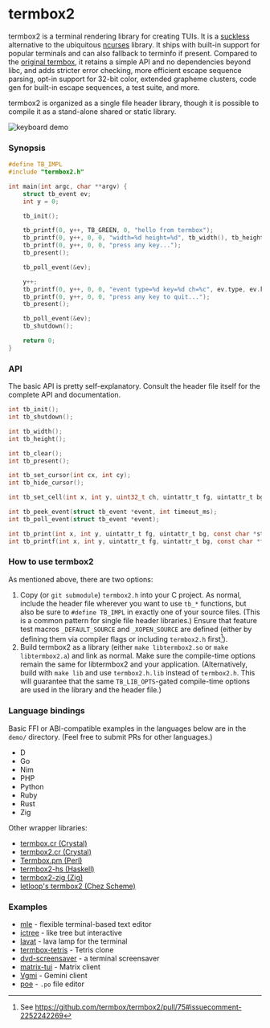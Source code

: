 # termbox2

termbox2 is a terminal rendering library for creating TUIs. It is a
[suckless](https://suckless.org) alternative to the ubiquitous
[ncurses](https://invisible-island.net/ncurses/) library. It ships with built-in
support for popular terminals and can also fallback to terminfo if present.
Compared to the [original termbox](https://github.com/termbox/termbox), it
retains a simple API and no dependencies beyond libc, and adds stricter error
checking, more efficient escape sequence parsing, opt-in support for 32-bit
color, extended grapheme clusters, code gen for built-in escape sequences, a
test suite, and more.

termbox2 is organized as a single file header library, though it is possible to
compile it as a stand-alone shared or static library.

![keyboard demo](demo/keyboard.gif)

### Synopsis

```c
#define TB_IMPL
#include "termbox2.h"

int main(int argc, char **argv) {
    struct tb_event ev;
    int y = 0;

    tb_init();

    tb_printf(0, y++, TB_GREEN, 0, "hello from termbox");
    tb_printf(0, y++, 0, 0, "width=%d height=%d", tb_width(), tb_height());
    tb_printf(0, y++, 0, 0, "press any key...");
    tb_present();

    tb_poll_event(&ev);

    y++;
    tb_printf(0, y++, 0, 0, "event type=%d key=%d ch=%c", ev.type, ev.key, ev.ch);
    tb_printf(0, y++, 0, 0, "press any key to quit...");
    tb_present();

    tb_poll_event(&ev);
    tb_shutdown();

    return 0;
}
```

### API

The basic API is pretty self-explanatory. Consult the header file itself for the
complete API and documentation.

```c
int tb_init();
int tb_shutdown();

int tb_width();
int tb_height();

int tb_clear();
int tb_present();

int tb_set_cursor(int cx, int cy);
int tb_hide_cursor();

int tb_set_cell(int x, int y, uint32_t ch, uintattr_t fg, uintattr_t bg);

int tb_peek_event(struct tb_event *event, int timeout_ms);
int tb_poll_event(struct tb_event *event);

int tb_print(int x, int y, uintattr_t fg, uintattr_t bg, const char *str);
int tb_printf(int x, int y, uintattr_t fg, uintattr_t bg, const char *fmt, ...);
```

### How to use termbox2

As mentioned above, there are two options:

1. Copy (or `git submodule`) `termbox2.h` into your C project. As normal,
   include the header file wherever you want to use `tb_*` functions, but also
   be sure to `#define TB_IMPL` in exactly one of your source files. (This is a
   common pattern for single file header libraries.) Ensure that feature test
   macros `_DEFAULT_SOURCE` and `_XOPEN_SOURCE` are defined (either by defining
   them via compiler flags or including `termbox2.h` first[^1]).
2. Build termbox2 as a library (either `make libtermbox2.so` or
   `make libtermbox2.a`) and link as normal. Make sure the compile-time options
   remain the same for libtermbox2 and your application. (Alternatively, build
   with `make lib` and use `termbox2.h.lib` instead of `termbox2.h`. This will
   guarantee that the same `TB_LIB_OPTS`-gated compile-time options are used in
   the library and the header file.)

### Language bindings

Basic FFI or ABI-compatible examples in the languages below are in the `demo/`
directory. (Feel free to submit PRs for other languages.)

* D
* Go
* Nim
* PHP
* Python
* Ruby
* Rust
* Zig

Other wrapper libraries:

* [termbox.cr (Crystal)](https://github.com/thmisch/termbox.cr)
* [termbox2.cr (Crystal)](https://github.com/homonoidian/termbox2.cr)
* [Termbox.pm (Perl)](https://github.com/sanko/Termbox.pm)
* [termbox2-hs (Haskell)](https://github.com/gatlin/termbox2-hs)
* [termbox2-zig (Zig)](https://sr.ht/~kolunmi/termbox2-zig)
* [letloop's termbox2 (Chez Scheme)](https://github.com/letloop/letloop/)

### Examples

* [mle](https://github.com/adsr/mle) - flexible terminal-based text editor
* [ictree](https://github.com/NikitaIvanovV/ictree) - like tree but interactive
* [lavat](https://github.com/AngelJumbo/lavat) - lava lamp for the terminal
* [termbox-tetris](https://github.com/zacharygraber/termbox-tetris) - Tetris clone
* [dvd-screensaver](https://github.com/yamin-shihab/dvd-screensaver) - a terminal screensaver
* [matrix-tui](https://github.com/git-bruh/matrix-tui) - Matrix client
* [Vgmi](https://github.com/RealMelkor/Vgmi) - Gemini client
* [poe](https://sr.ht/~strahinja/poe/) - `.po` file editor

[^1]: See https://github.com/termbox/termbox2/pull/75#issuecomment-2252242269
